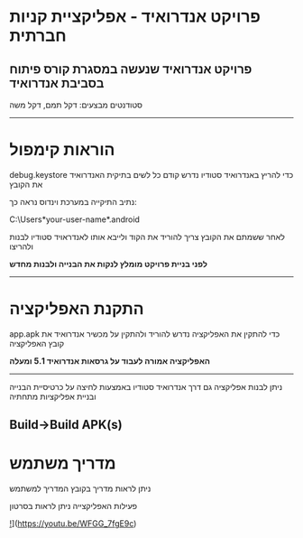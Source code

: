 # פרויקט אנדרואיד - אפליקציית קניות חברתית

## פרויקט אנדרואיד שנעשה במסגרת קורס פיתוח בסביבת אנדרואיד

סטודנטים מבצעים: דקל תמם, דקל משה

____________________________________________________________

# הוראות קימפול

debug.keystore כדי להריץ באנדרואיד סטודיו נדרש קודם כל לשים בתיקית האנדרואיד את הקובץ 

נתיב התיקייה במערכת וינדוס נראה כך:

C:\Users\*your-user-name*\.android

לאחר ששמתם את הקובץ צריך להוריד את הקוד ולייבא אותו לאנדראויד סטודיו לבנות ולהריצו

**לפני בניית פרויקט מומלץ לנקות את הבנייה ולבנות מחדש**

--------------------------------------------------------------
# התקנת האפליקציה

app.apk כדי להתקין את האפליקציה נדרש להוריד ולהתקין על מכשיר אנדרואיד את קובץ האפליקציה 

**האפליקציה אמורה לעבוד על גרסאות אנדרואיד 5.1 ומעלה**

--------------------------------------------------------------
ניתן לבנות אפליקציה גם דרך אנדרואיד סטודיו באמצעות לחיצה על כרטיסיית הבנייה ובניית אפליקציות מתחתיה  

**Build->Build APK(s)**
--------------------------------------------------------------
# מדריך משתמש

ניתן לראות מדריך בקובץ המדריך למשתמש

פעילות האפליקצייה ניתן לראות בסרטון

[!](https://img.youtube.com/vi/WFGG_7fgE9c/0.jpg)](https://youtu.be/WFGG_7fgE9c)

